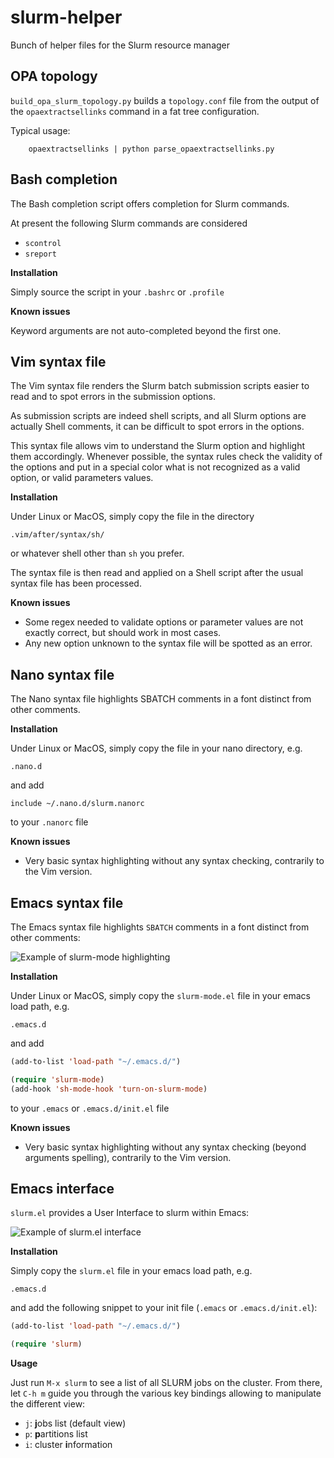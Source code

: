 slurm-helper
============

Bunch of helper files for the Slurm resource manager

OPA topology
------------

`build_opa_slurm_topology.py` builds a  `topology.conf` file from the output of the `opaextractsellinks` command in a fat tree configuration.

Typical usage: 

        opaextractsellinks | python parse_opaextractsellinks.py

Bash completion
---------------

The Bash completion script offers <TAB> completion for Slurm commands. 

At present the following Slurm commands are considered
* `scontrol`
* `sreport`

__Installation__

Simply source the script in your `.bashrc` or `.profile`

__Known issues__

Keyword arguments are not auto-completed beyond the first one.

Vim syntax file
---------------

The Vim syntax file renders the Slurm batch submission scripts easier to read and to spot errors in the submission options. 

As submission scripts are indeed shell scripts, and all Slurm options are actually Shell comments, it can be difficult to spot errors in the options. 

This syntax file allows vim to understand the Slurm option and highlight them accordingly. Whenever possible, the syntax rules check the validity of the options and put in a special color what is not recognized as a valid option, or valid parameters values. 

__Installation__

Under Linux or MacOS, simply copy the file in the directory

    .vim/after/syntax/sh/

or whatever shell other than ``sh`` you prefer. 

The syntax file is then read and applied on a Shell script after the usual syntax file has been processed. 

__Known issues__

* Some regex needed to validate options or parameter values are not exactly correct, but should work in most cases. 
* Any new option unknown to the syntax file will be spotted as an error. 

Nano syntax file
-----------------

The Nano syntax file highlights SBATCH comments in a font distinct from other comments. 

__Installation__

Under Linux or MacOS, simply copy the file in your nano directory, e.g.

    .nano.d

and add

    include ~/.nano.d/slurm.nanorc

to your `.nanorc` file

__Known issues__

* Very basic syntax highlighting without any syntax checking, contrarily to the
  Vim version.

Emacs syntax file
-----------------

The Emacs syntax file highlights `SBATCH` comments in a font distinct from other
comments:

![Example of slurm-mode highlighting](http://damienfrancois.github.com/slurm-helper/slurm-mode.png)

__Installation__

Under Linux or MacOS, simply copy the `slurm-mode.el` file in your emacs load path, e.g.

    .emacs.d

and add

```lisp
(add-to-list 'load-path "~/.emacs.d/")

(require 'slurm-mode)
(add-hook 'sh-mode-hook 'turn-on-slurm-mode)
```

to your `.emacs` or `.emacs.d/init.el` file

__Known issues__

* Very basic syntax highlighting without any syntax checking (beyond arguments
  spelling), contrarily to the Vim version.

Emacs interface
---------------

`slurm.el` provides a User Interface to slurm within Emacs:

![Example of slurm.el interface](http://damienfrancois.github.com/slurm-helper/slurm_jobsList.png)

__Installation__

Simply copy the `slurm.el` file in your emacs load path, e.g.

    .emacs.d
    
and add the following snippet to your init file (`.emacs` or
`.emacs.d/init.el`):

```lisp
(add-to-list 'load-path "~/.emacs.d/")

(require 'slurm)
```

__Usage__

Just run `M-x slurm` to see a list of all SLURM jobs on the cluster. From there,
let `C-h m` guide you through the various key bindings allowing to manipulate
the different view:
- `j`: **j**obs list (default view)
- `p`: **p**artitions list
- `i`: cluster **i**nformation
